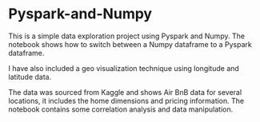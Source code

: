 # Pyspark-and-Numpy
This is a simple data exploration project using Pyspark and Numpy.
The notebook shows how to switch between a Numpy dataframe to a Pyspark dataframe. 

I have also included a geo visualization technique using longitude and latitude data. 


The data was sourced from Kaggle and shows Air BnB data for several locations, it includes the home dimensions and pricing information. The notebook contains some correlation analysis and data manipulation. 
